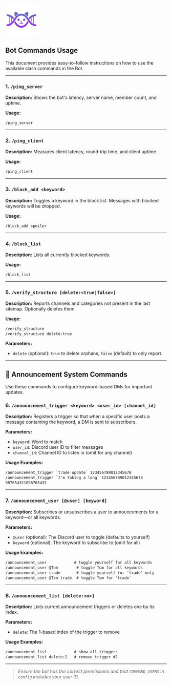 <p align="left">
  <img src="../logo/logo.png" alt="Copycord Logo" width="100"/>
</p>

## Bot Commands Usage

This document provides easy-to-follow instructions on how to use the available slash commands in the Bot.

---

### 1. `/ping_server`

**Description:** Shows the bot's latency, server name, member count, and uptime.

**Usage:**

```
/ping_server
```

---

### 2. `/ping_client`

**Description:** Measures client latency, round‑trip time, and client uptime.

**Usage:**

```
/ping_client
```

---

### 3. `/block_add <keyword>`

**Description:** Toggles a keyword in the block list. Messages with blocked keywords will be dropped.

**Usage:**

```
/block_add spoiler
```

---

### 4. `/block_list`

**Description:** Lists all currently blocked keywords.

**Usage:**

```
/block_list
```

---

### 5. `/verify_structure [delete:<true|false>]`

**Description:** Reports channels and categories not present in the last sitemap. Optionally deletes them.

**Usage:**

```
/verify_structure
/verify_structure delete:true
```

**Parameters:**

* `delete` (optional): `true` to delete orphans, `false` (default) to only report.


---

## 📢 Announcement System Commands

Use these commands to configure keyword-based DMs for important updates.

### 6. `/announcement_trigger <keyword> <user_id> [channel_id]`

**Description:** Registers a trigger so that when a specific user posts a message containing the keyword, a DM is sent to subscribers.

**Parameters:**

* `keyword`: Word to match
* `user_id`: Discord user ID to filter messages
* `channel_id`: Channel ID to listen in (omit for any channel)

**Usage Examples:**

```
/announcement_trigger `trade update` 123456789012345678
/announcement_trigger `I'm taking a long` 123456789012345678 987654321098765432
```

---

### 7. `/announcement_user [@user] [keyword]`

**Description:** Subscribes or unsubscribes a user to announcements for a keyword—or all keywords.

**Parameters:**

* `@user` (optional): The Discord user to toggle (defaults to yourself)
* `keyword` (optional): The keyword to subscribe to (omit for all)

**Usage Examples:**

```
/announcement_user            # toggle yourself for all keywords
/announcement_user @Tom        # toggle Tom for all keywords
/announcement_user trade       # toggle yourself for 'trade' only
/announcement_user @Tom trade  # toggle Tom for 'trade'
```

---

### 8. `/announcement_list [delete:<n>]`

**Description:** Lists current announcement triggers or deletes one by its index.

**Parameters:**

* `delete`: The 1-based index of the trigger to remove

**Usage Examples:**

```
/announcement_list            # show all triggers
/announcement_list delete:2   # remove trigger #2
```


---

> *Ensure the bot has the correct permissions and that `COMMAND_USERS` in `config` includes your user ID.*
